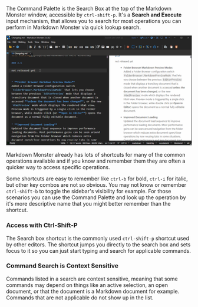 ﻿The Command Palette is the Search Box at the top of the Markdown Monster window, accessible by `ctrl-shift-p`. It's a **Search and Execute** input mechanism, that allows you to search for most operations you can perform in Markdown Monster via quick lookup search.

![](https://github.com/RickStrahl/ImageDrop/raw/master/MarkdownMonster/CommandPalette.gif)

Markdown Monster already has lots of shortcuts for many of the common operations available and if you know and remember them they are often a quicker way to access specific operations.

Some shortcuts are easy to remember like `ctrl-b` for bold, `ctrl-i` for italic, but other key combos are not so obvious. You may not know or remember `ctrl-shift-b` to toggle the sidebar's visibility for example. For those scenarios you can use the Command Palette and look up the operation by it's more descriptive name that you might better remember than the shortcut.

### Access with Ctrl-Shift-P
The Search box shortcut is the commonly used `ctrl-shift-p` shortcut used by other editors. The shortcut jumps you directly to the search box and sets focus to it so you can just start typing and search for applicable commands.

### Command Search is Context Sensitive
Commands listed in a search are context sensitive, meaning that some commands may depend on things like an active selection, an open document, or that the document is a Markdown document for example. Commands that are not applicable do not show up in the list.